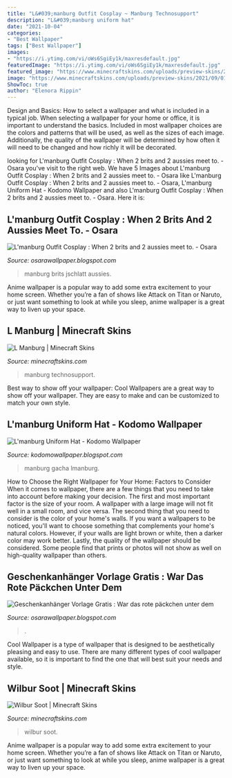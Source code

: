 ```yaml
---
title: "L&#039;manburg Outfit Cosplay ~ Manburg Technosupport"
description: "L&#039;manburg uniform hat"
date: "2021-10-04"
categories:
- "Best Wallpaper"
tags: ["Best Wallpaper"]
images:
- "https://i.ytimg.com/vi/oWs6SgiEy1k/maxresdefault.jpg"
featuredImage: "https://i.ytimg.com/vi/oWs6SgiEy1k/maxresdefault.jpg"
featured_image: "https://www.minecraftskins.com/uploads/preview-skins/2021/01/19/wilbur-soot-in-a-wedding-dress-16422170.png?v422"
image: "https://www.minecraftskins.com/uploads/preview-skins/2021/09/01/l-manburg-girl---technosupport--18812657.png?v422"
ShowToc: true
author: "Elenora Rippin"
---
```



Design and Basics: How to select a wallpaper and what is included in a typical job.
When selecting a wallpaper for your home or office, it is important to understand the basics. Included in most wallpaper choices are the colors and patterns that will be used, as well as the sizes of each image. Additionally, the quality of the wallpaper will be determined by how often it will need to be changed and how richly it will be decorated.

	

		
looking for L&#039;manburg Outfit Cosplay : When 2 brits and 2 aussies meet to. - Osara you've visit to the right web. We have 5 Images about L&#039;manburg Outfit Cosplay : When 2 brits and 2 aussies meet to. - Osara like L&#039;manburg Outfit Cosplay : When 2 brits and 2 aussies meet to. - Osara, L&#039;manburg Uniform Hat - Kodomo Wallpaper and also L&#039;manburg Outfit Cosplay : When 2 brits and 2 aussies meet to. - Osara. Here it is:
		
    
## L&#039;manburg Outfit Cosplay : When 2 Brits And 2 Aussies Meet To. - Osara

<img loading=lazy src="https://inst-0.cdn.shockers.de/ku_cdn/out/pictures/master/product/1/hamburger-kleinkinderkostuem-cheeseburger-babykostuem-hamburger-toddler-costume-31366.jpg" onerror="this.onerror=null;this.src='https://tse3.mm.bing.net/th?id=OIP.P3XIO6MvjMI9P85NLB2RpQHaJO&amp;pid=15.1';" alt="L&#039;manburg Outfit Cosplay : When 2 brits and 2 aussies meet to. - Osara">

_Source: osarawallpaper.blogspot.com_

>manburg brits jschlatt aussies. 

	

Anime wallpaper is a popular way to add some extra excitement to your home screen. Whether you’re a fan of shows like Attack on Titan or Naruto, or just want something to look at while you sleep, anime wallpaper is a great way to liven up your space.

    
## L Manburg | Minecraft Skins

<img loading=lazy src="https://www.minecraftskins.com/uploads/preview-skins/2021/09/01/l-manburg-girl---technosupport--18812657.png?v422" onerror="this.onerror=null;this.src='https://tse3.mm.bing.net/th?id=OIP.CZhbpnpv2ht038hzab-44QAAAA&amp;pid=15.1';" alt="L Manburg | Minecraft Skins">

_Source: minecraftskins.com_

>manburg technosupport. 

	

Best way to show off your wallpaper:
Cool Wallpapers are a great way to show off your wallpaper. They are easy to make and can be customized to match your own style.

    
## L&#039;manburg Uniform Hat - Kodomo Wallpaper

<img loading=lazy src="https://i.ytimg.com/vi/oWs6SgiEy1k/maxresdefault.jpg" onerror="this.onerror=null;this.src='https://tse3.mm.bing.net/th?id=OIP.q0vBsC4Uid81oOHJY0ZTJgHaEK&amp;pid=15.1';" alt="L&#039;manburg Uniform Hat - Kodomo Wallpaper">

_Source: kodomowallpaper.blogspot.com_

>manburg gacha lmanburg. 

	

How to Choose the Right Wallpaper for Your Home: Factors to Consider
When it comes to wallpaper, there are a few things that you need to take into account before making your decision. The first and most important factor is the size of your room. A wallpaper with a large image will not fit well in a small room, and vice versa. 
The second thing that you need to consider is the color of your home's walls. If you want a wallpapers to be noticed, you'll want to choose something that complements your home's natural colors. However, if your walls are light brown or white, then a darker color may work better. 
Lastly, the quality of the wallpaper should be considered. Some people find that prints or photos will not show as well on high-quality wallpaper than others.

    
## Geschenkanhänger Vorlage Gratis : War Das Rote Päckchen Unter Dem

<img loading=lazy src="https://konfettirausch.de/wp-content/uploads/2018/09/konfettirausch-blog-Geschenkanhänger-Letterpress-Buchstaben-19.jpg" onerror="this.onerror=null;this.src='https://tse3.mm.bing.net/th?id=OIP.quRdv8qlfVRzzLrKRD5B6AHaLH&amp;pid=15.1';" alt="Geschenkanhänger Vorlage Gratis : War das rote päckchen unter dem">

_Source: osarawallpaper.blogspot.com_

>. 

	

Cool Wallpaper is a type of wallpaper that is designed to be aesthetically pleasing and easy to use. There are many different types of cool wallpaper available, so it is important to find the one that will best suit your needs and style.

    
## Wilbur Soot | Minecraft Skins

<img loading=lazy src="https://www.minecraftskins.com/uploads/preview-skins/2021/01/19/wilbur-soot-in-a-wedding-dress-16422170.png?v422" onerror="this.onerror=null;this.src='https://tse3.mm.bing.net/th?id=OIP.tMfSCvahj7uPXyzrIIWI1AAAAA&amp;pid=15.1';" alt="Wilbur Soot | Minecraft Skins">

_Source: minecraftskins.com_

>wilbur soot. 

	

Anime wallpaper is a popular way to add some extra excitement to your home screen. Whether you’re a fan of shows like Attack on Titan or Naruto, or just want something to look at while you sleep, anime wallpaper is a great way to liven up your space.

